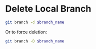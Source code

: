 # Delete Local Branch

``` sh
git branch -d $branch_name
```

Or to force deletion:

``` sh
git branch -D $branch_name
```

